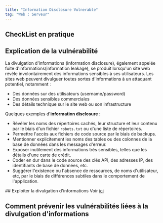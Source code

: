 ```yaml
---
title: "Information Disclosure Vulnerable"
tag: "Web : Serveur"
---
```


## CheckList en pratique


## Explication de la vulnérabilité

La divulgation d'informations (information disclosure), également appelée fuite d'informations(information leakage), se produit lorsqu'un site web révèle involontairement des informations sensibles à ses utilisateurs. 
Les sites web peuvent divulguer toutes sortes d'informations à un attaquant potentiel, notamment :
- Des données sur des utilisateurs (username/password)
- Des données sensibles commerciales
- Des détails technique sur le site web ou son infrastructure

Quelques exemples d'**information disclosure** :
- Révéler les noms des répertoires cachés, leur structure et leur contenu par le biais d'un fichier `robots.txt` ou d'une liste de répertoires.
- Permettre l'accès aux fichiers de code source par le biais de backups.
- Mentionner explicitement les noms des tables ou des colonnes de la base de données dans les messages d'erreur.
- Exposer inutilement des informations très sensibles, telles que les détails d'une carte de crédit.
- Coder en dur dans le code source des clés API, des adresses IP, des identifiants de base de données, etc.
- Suggérer l'existence ou l'absence de ressources, de noms d'utilisateur, etc, par le biais de différences subtiles dans le comportement de l'application.

## Exploiter la divulgation d'informations
Voir [ici](http://misoko.github.io)

## Comment prévenir les vulnérabilités liées à la divulgation d'informations